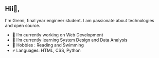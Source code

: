 ## Hii👋, 
I'm Gremi, final year engineer student. I am passionate about technologies and open source.


- 🔭 I’m currently working on Web Development
- 🌱 I’m currently learning System Design and Data Analysis
- 💬 Hobbies : Reading and Swimming
-  ⚡ Languages: HTML, CSS, Python
